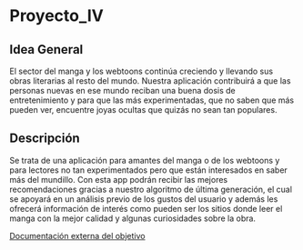# Proyecto_IV

## Idea General

El sector del manga y los webtoons continúa creciendo y llevando sus obras literarias al resto del mundo. Nuestra aplicación contribuirá a que las personas nuevas en ese mundo reciban una buena dosis de entretenimiento y para que las más experimentadas, que no saben que más pueden ver, encuentre joyas ocultas que quizás no sean tan populares.

## Descripción

Se trata de una aplicación para amantes del manga o de los webtoons y para lectores no tan experimentados pero que están interesados en saber más del mundillo. Con esta app podrán recibir las mejores recomendaciones gracias a nuestro algoritmo de última generación, el cual se apoyará en un análisis previo de los gustos del usuario y además les ofrecerá información de interés como pueden ser los sitios donde leer el manga con la mejor calidad y algunas curiosidades sobre la obra.


[Documentación externa del objetivo](docs/)
